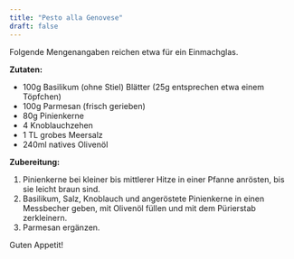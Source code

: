 ```yaml
---
title: "Pesto alla Genovese"
draft: false
---
```


Folgende Mengenangaben reichen etwa für ein Einmachglas.

**Zutaten:**
- 100g Basilikum (ohne Stiel) Blätter  (25g entsprechen etwa einem Töpfchen)
- 100g Parmesan (frisch gerieben)
- 80g Pinienkerne
- 4 Knoblauchzehen
- 1 TL grobes Meersalz
- 240ml natives Olivenöl

**Zubereitung:**
1. Pinienkerne bei kleiner bis mittlerer Hitze in einer Pfanne anrösten, bis sie leicht braun sind.
2. Basilikum, Salz, Knoblauch und angeröstete Pinienkerne in einen Messbecher geben, mit Olivenöl füllen und mit dem Pürierstab zerkleinern.
3. Parmesan ergänzen.

Guten Appetit!